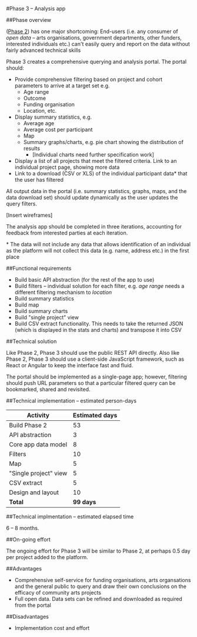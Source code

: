 #Phase 3 – Analysis app

##Phase overview

([Phase 2]((../master/phases/1-minimum-viable-product.md))) has one major shortcoming: End-users (i.e. any consumer of *open data* – arts organisations, government departments, other funders, interested individuals etc.) can't easily query and report on the data without fairly advanced technical skills

Phase 3 creates a comprehensive querying and analysis portal. The portal should:

* Provide comprehensive filtering based on project and cohort parameters to arrive at a target set e.g. 
  * Age range
  * Outcome
  * Funding organisation
  * Location, etc.
* Display summary statistics, e.g.
  * Average age
  * Average cost per participant
  * Map
  * Summary graphs/charts, e.g. pie chart showing the distribution of results
    * [Individual charts need further specification work]
* Display a list of all projects that meet the filtered criteria. Link to an individual project page, showing more data
* Link to a download (CSV or XLS) of the individual participant data* that the user has filtered

All output data in the portal (i.e. summary statistics, graphs, maps, and the data download set) should update dynamically as the user updates the query filters.

[Insert wireframes]

The analysis app should be completed in three iterations, accounting for feedback from interested parties at each iteration.

\* The data will not include any data that allows identification of an individual as the platform will not collect this data (e.g. name, address etc.) in the first place

##Functional requirements

* Build basic API abstraction (for the rest of the app to use)
* Build filters – individual solution for each filter, e.g. *age range* needs a different filtering mechanism to *location*
* Build summary statistics
* Build map
* Build summary charts
* Build "single project" view
* Build CSV extract functionality. This needs to take the returned JSON (which is displayed in the stats and charts) and transpose it into CSV

##Technical solution

Like Phase 2, Phase 3 should use the public REST API directly. Also like Phase 2, Phase 3 should use a client-side JavaScript framework, such as React or Angular to keep the interface fast and fluid.

The portal should be implemented as a single-page app; however, filtering should push URL parameters so that a particular filtered query can be bookmarked, shared and revisited.

##Technical implementation – estimated person-days

Activity | Estimated days
--- | ---
Build Phase 2 | 53
API abstraction | 3
Core app data model | 8
Filters | 10
Map | 5
"Single project" view | 5
CSV extract | 5
Design and layout | 10
**Total** | **99 days**

##Technical implmentation – estimated elapsed time

6 – 8 months.

##On-going effort

The ongoing effort for Phase 3 will be similar to Phase 2, at perhaps 0.5 day per project added to the platform.

##Advantages

* Comprehensive self-service for funding organisations, arts organsations and the general public to query and draw their own conclusions on the efficacy of community arts projects
* Full open data. Data sets can be refined and downloaded as required from the portal

##Disadvantages

* Implementation cost and effort